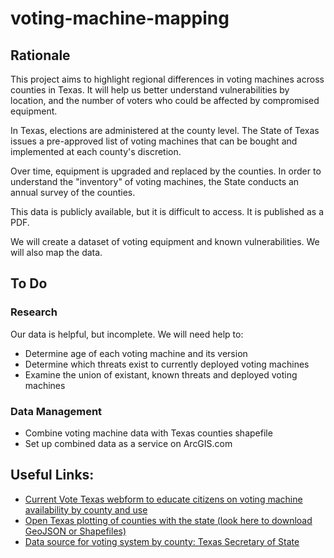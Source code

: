 # voting-machine-mapping

## Rationale

This project aims to highlight regional differences in voting machines across counties in Texas. It will help us better understand vulnerabilities by location, and the number of voters who could be affected by compromised equipment. 

In Texas, elections are administered at the county level. The State of Texas issues a pre-approved list of voting machines that can be bought and implemented at each county's discretion. 

Over time, equipment is upgraded and replaced by the counties. In order to understand the "inventory" of voting machines, the State conducts an annual survey of the counties.

This data is publicly available, but it is difficult to access. It is published as a PDF.

We will create a dataset of voting equipment and known vulnerabilities. We will also map the data.

## To Do
### Research
Our data is helpful, but incomplete. We will need help to:
- Determine age of each voting machine and its version
- Determine which threats exist to currently deployed voting machines
- Examine the union of existant, known threats and deployed voting machines

### Data Management
- Combine voting machine data with Texas counties shapefile
- Set up combined data as a service on ArcGIS.com 

## Useful Links:
- [Current Vote Texas webform to educate citizens on voting machine availability by county and use](http://www.votetexas.gov/voting/how/)
- [Open Texas plotting of counties with the state (look here to download GeoJSON or Shapefiles)](https://data.texas.gov/dataset/County-Map/48ag-x9aa)
- [Data source for voting system by county: Texas Secretary of State](http://www.sos.state.tx.us/elections/forms/sysexam/voting-sys-bycounty.pdf)
